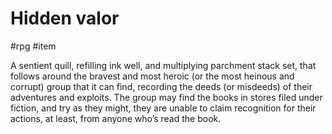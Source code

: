 # Hidden valor
#rpg #item

A sentient quill, refilling ink well, and multiplying parchment stack set, that follows around the bravest and most heroic (or the most heinous and corrupt) group that it can find, recording the deeds (or misdeeds) of their adventures and exploits. The group may find the books in stores filed under fiction, and try as they might, they are unable to claim recognition for their actions, at least, from anyone who’s read the book.
